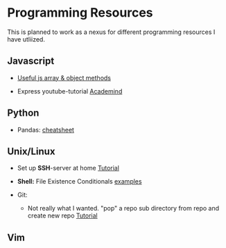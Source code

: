 # Programming Resources

This is planned to work as a nexus for different programming resources I have utliized. 

## Javascript
* [Useful js array & object methods](https://codeburst.io/useful-javascript-array-and-object-methods-6c7971d93230)

* Express youtube-tutorial [Academind](https://www.youtube.com/watch?v=bf8L9tQi_MQ)


## Python
* Pandas: [cheatsheet](https://github.com/pandas-dev/pandas/blob/master/doc/cheatsheet/Pandas_Cheat_Sheet.pdf)


## Unix/Linux
* Set up **SSH**-server at home [Tutorial](https://dev.to/zduey/how-to-set-up-an-ssh-server-on-a-home-computer)
* <strong>Shell:</strong> File Existence Conditionals [examples](https://www.cyberciti.biz/tips/find-out-if-file-exists-with-conditional-expressions.html)

* Git: 
  * Not really what I wanted. "pop" a repo sub directory from repo and create new repo [Tutorial](https://aigeec.com/how-to-split-a-git-repo/)


## Vim




